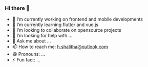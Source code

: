 ### Hi there 👋

- 🔭 I’m currently working on frontend and mobile developments
- 🌱 I’m currently learning flutter and vue.js
- 👯 I’m looking to collaborate on opensource projects
- 🤔 I’m looking for help with ...
- 💬 Ask me about ...
- 📫 How to reach me: h.shalitha@outlook.com
- 😄 Pronouns: ...
- ⚡ Fun fact: ...
